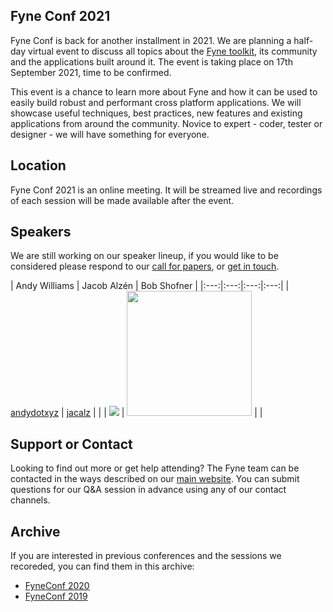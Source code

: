 ## Fyne Conf 2021

Fyne Conf is back for another installment in 2021.
We are planning a half-day virtual event to discuss all topics about the [Fyne toolkit](https://github.com/fyne-io/fyne), its community and the applications built around it.
The event is taking place on 17th September 2021, time to be confirmed.

This event is a chance to learn more about Fyne and how it can be used to
easily build robust and performant cross platform applications.
We will showcase useful techniques, best practices, new features and existing applications from around the community.
Novice to expert - coder, tester or designer - we will have something for everyone.

## Location

Fyne Conf 2021 is an online meeting. It will be streamed live and recordings of
each session will be made available after the event.

## Speakers

We are still working on our speaker lineup, if you would like to be considered please respond to our [call for papers](https://papercall.io/fyneconf2021), or [get in touch](https://fyne.io/#contact).

| Andy Williams | Jacob Alzén | Bob Shofner |
|:---:|:---:|:---:|:---:|
| [andydotxyz](https://twitter.com/andydotxyz) | [jacalz](https://github.com/jacalz) |  |
| ![](https://pbs.twimg.com/profile_images/1067518795055579136/hqSGJjXC_200x200.jpg) | <img src="https://avatars3.githubusercontent.com/u/25466657?s=460&u=fd19b488f28032c9c5cf15eaf08536441d56ad93&v=4" width="200" /> |  |



## Support or Contact

Looking to find out more or get help attending? The Fyne team can be contacted
in the ways described on our [main website](https://fyne.io/#contact).
You can submit questions for our Q&A session in advance using any of our contact channels.


## Archive

If you are interested in previous conferences and the sessions we recoreded, you can find them in this archive:

* [FyneConf 2020](/archive/2020)
* [FyneConf 2019](/archive/2019)

